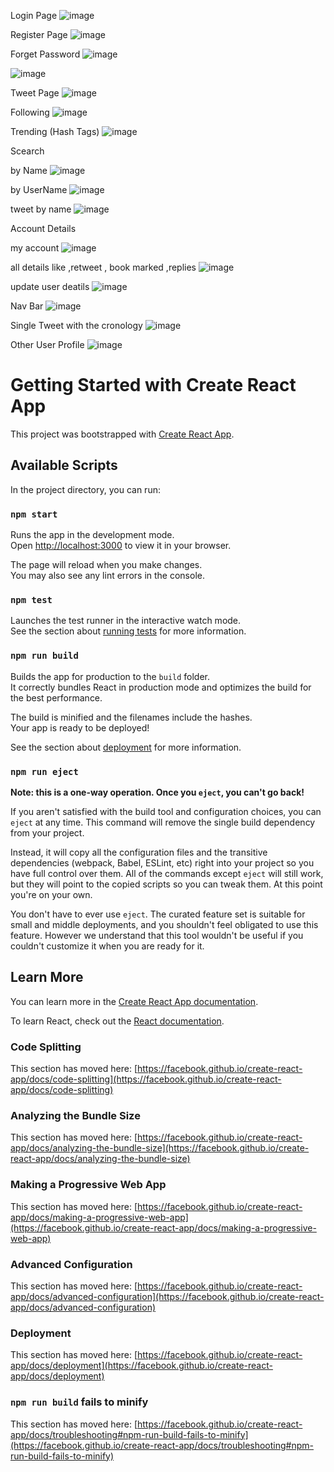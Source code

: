 Login Page
![image](https://github.com/nusarat786/Twiter-Frontend/assets/95936097/412e1b79-b38d-4835-98ba-98ae592ffeba)

Register Page
![image](https://github.com/nusarat786/Twiter-Frontend/assets/95936097/3954b3f8-97c9-4f97-b9d3-9ed89d4aecde)

Forget Password
![image](https://github.com/nusarat786/Twiter-Frontend/assets/95936097/03d5342f-1bd5-4d6e-8651-7c895876ee6e)

![image](https://github.com/nusarat786/Twiter-Frontend/assets/95936097/6a18e793-3600-4dac-8a94-b36a83308bdb)

Tweet Page
![image](https://github.com/nusarat786/Twiter-Frontend/assets/95936097/adb575c7-5ab3-4af7-90a4-2452e59b003b)

Following
![image](https://github.com/nusarat786/Twiter-Frontend/assets/95936097/14c22df9-bf2e-4ccc-b268-25aacf9d948a)

Trending (Hash Tags)
![image](https://github.com/nusarat786/Twiter-Frontend/assets/95936097/613cf0f0-ae65-4768-8d32-5fd5cb94c200)

Scearch 

  by Name
  ![image](https://github.com/nusarat786/Twiter-Frontend/assets/95936097/99819589-fa90-466e-a53d-fbf06bd3aeb3)
  
  by UserName
  ![image](https://github.com/nusarat786/Twiter-Frontend/assets/95936097/2b8f0eaa-8d51-44b3-a6a0-a0cb2ab935d1)

  tweet by name
  ![image](https://github.com/nusarat786/Twiter-Frontend/assets/95936097/03ffb447-1884-40fb-adaf-d4736b12f790)

Account Details

  my account
  ![image](https://github.com/nusarat786/Twiter-Frontend/assets/95936097/21b8f82f-86a0-487a-b0c2-cf60ca621d7f)

  all details like ,retweet , book marked ,replies
  ![image](https://github.com/nusarat786/Twiter-Frontend/assets/95936097/ae6a5245-552a-489b-b80a-0fc20a90a1db)

  update user deatils
  ![image](https://github.com/nusarat786/Twiter-Frontend/assets/95936097/88d3adf8-a3d9-46ec-97ee-877ef78ed28c)


Nav Bar
![image](https://github.com/nusarat786/Twiter-Frontend/assets/95936097/bf50386c-aa06-4790-8e50-68bc455e7815)
  
Single Tweet with the cronology
![image](https://github.com/nusarat786/Twiter-Frontend/assets/95936097/6a378b26-92d0-48ff-b653-78897146babb)

Other User Profile
![image](https://github.com/nusarat786/Twiter-Frontend/assets/95936097/8e083166-299a-4bc5-bf05-8675d7d39eca)

# Getting Started with Create React App

This project was bootstrapped with [Create React App](https://github.com/facebook/create-react-app).

## Available Scripts

In the project directory, you can run:

### `npm start`

Runs the app in the development mode.\
Open [http://localhost:3000](http://localhost:3000) to view it in your browser.

The page will reload when you make changes.\
You may also see any lint errors in the console.

### `npm test`

Launches the test runner in the interactive watch mode.\
See the section about [running tests](https://facebook.github.io/create-react-app/docs/running-tests) for more information.

### `npm run build`

Builds the app for production to the `build` folder.\
It correctly bundles React in production mode and optimizes the build for the best performance.

The build is minified and the filenames include the hashes.\
Your app is ready to be deployed!

See the section about [deployment](https://facebook.github.io/create-react-app/docs/deployment) for more information.

### `npm run eject`

**Note: this is a one-way operation. Once you `eject`, you can't go back!**

If you aren't satisfied with the build tool and configuration choices, you can `eject` at any time. This command will remove the single build dependency from your project.

Instead, it will copy all the configuration files and the transitive dependencies (webpack, Babel, ESLint, etc) right into your project so you have full control over them. All of the commands except `eject` will still work, but they will point to the copied scripts so you can tweak them. At this point you're on your own.

You don't have to ever use `eject`. The curated feature set is suitable for small and middle deployments, and you shouldn't feel obligated to use this feature. However we understand that this tool wouldn't be useful if you couldn't customize it when you are ready for it.

## Learn More

You can learn more in the [Create React App documentation](https://facebook.github.io/create-react-app/docs/getting-started).

To learn React, check out the [React documentation](https://reactjs.org/).

### Code Splitting

This section has moved here: [https://facebook.github.io/create-react-app/docs/code-splitting](https://facebook.github.io/create-react-app/docs/code-splitting)

### Analyzing the Bundle Size

This section has moved here: [https://facebook.github.io/create-react-app/docs/analyzing-the-bundle-size](https://facebook.github.io/create-react-app/docs/analyzing-the-bundle-size)

### Making a Progressive Web App

This section has moved here: [https://facebook.github.io/create-react-app/docs/making-a-progressive-web-app](https://facebook.github.io/create-react-app/docs/making-a-progressive-web-app)

### Advanced Configuration

This section has moved here: [https://facebook.github.io/create-react-app/docs/advanced-configuration](https://facebook.github.io/create-react-app/docs/advanced-configuration)

### Deployment

This section has moved here: [https://facebook.github.io/create-react-app/docs/deployment](https://facebook.github.io/create-react-app/docs/deployment)

### `npm run build` fails to minify

This section has moved here: [https://facebook.github.io/create-react-app/docs/troubleshooting#npm-run-build-fails-to-minify](https://facebook.github.io/create-react-app/docs/troubleshooting#npm-run-build-fails-to-minify)
